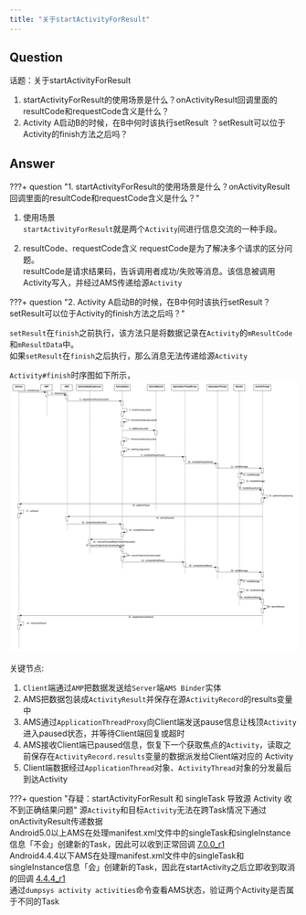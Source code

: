 ```yaml
---
title: "关于startActivityForResult"
---
```


## Question
话题：关于startActivityForResult  

1. startActivityForResult的使用场景是什么？onActivityResult回调里面的resultCode和requestCode含义是什么？  
2. Activity A启动B的时候，在B中何时该执行setResult ？setResult可以位于Activity的finish方法之后吗？  

## Answer

???+ question "1. startActivityForResult的使用场景是什么？onActivityResult回调里面的resultCode和requestCode含义是什么？"

1. 使用场景  
  `startActivityForResult`就是两个`Activity`间进行信息交流的一种手段。

2. resultCode、requestCode含义
    requestCode是为了解决多个请求的区分问题。  
    resultCode是请求结果码，告诉调用者成功/失败等消息。该信息被调用Activity写入，并经过AMS传递给源`Activity`

???+ question "2. Activity A启动B的时候，在B中何时该执行setResult？setResult可以位于Activity的finish方法之后吗？"

`setResult`在`finish`之前执行，该方法只是将数据记录在`Activity`的`mResultCode`和`mResultData`中。  
如果`setResult`在`finish`之后执行，那么消息无法传递给源`Activity`

`Activity#finish`时序图如下所示，
![Activity#finish时序图](/assets/images/android/activity_finish.png)

关键节点:  

1. `Client`端通过`AMP`把数据发送给`Server`端`AMS Binder`实体  
2. AMS把数据包装成`ActivityResult`并保存在源`ActivityRecord`的results变量中  
3. AMS通过`ApplicationThreadProxy`向Client端发送pause信息让栈顶`Activity`进入paused状态，并等待Client端回复或超时  
4. AMS接收Client端已paused信息，恢复下一个获取焦点的`Activity`，读取之前保存在`ActivityRecord.results`变量的数据派发给Client端对应的 Activity  
5. Client端数据经过`ApplicationThread`对象、`ActivityThread`对象的分发最后到达Activity


???+ question "存疑：startActivityForResult 和 singleTask 导致源 Activity 收不到正确结果问题"
    源`Activity`和目标`Activity`无法在跨Task情况下通过onActivityResult传递数据    
    Android5.0以上AMS在处理manifest.xml文件中的singleTask和singleInstance信息「不会」创建新的Task，因此可以收到正常回调 [7.0.0_r1](http://androidxref.com/7.0.0_r1/xref/frameworks/base/services/core/java/com/android/server/am/ActivityStarter.java#1196)  
    Android4.4.4以下AMS在处理manifest.xml文件中的singleTask和singleInstance信息「会」创建新的Task，因此在startActivity之后立即收到取消的回调 [4.4.4_r1](http://androidxref.com/4.4.4_r1/xref/frameworks/base/services/java/com/android/server/am/ActivityStackSupervisor.java#1399)  
    通过`dumpsys activity activities`命令查看AMS状态，验证两个Activity是否属于不同的Task